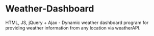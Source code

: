 # Weather-Dashboard
HTML, JS, jQuery + Ajax - Dynamic weather dashboard program for providing weather information from any location via weatherAPI.
